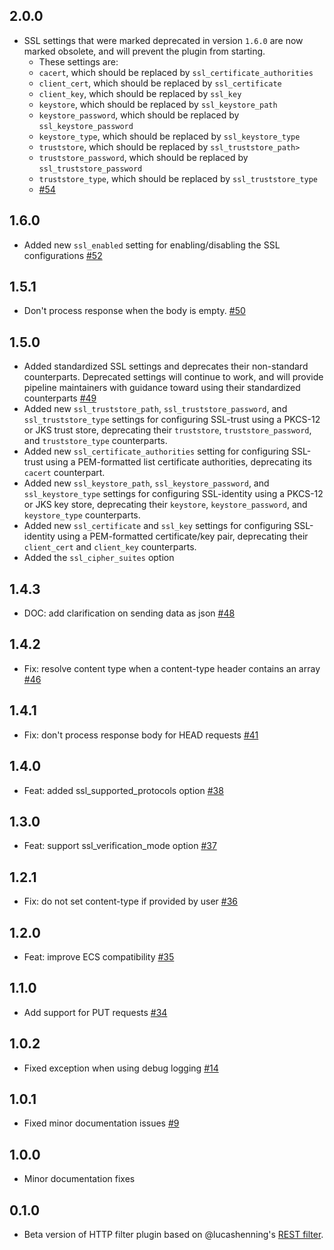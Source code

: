 ## 2.0.0
- SSL settings that were marked deprecated in version `1.6.0` are now marked obsolete, and will prevent the plugin from starting.
    - These settings are:
    - `cacert`, which should be replaced by `ssl_certificate_authorities`
    - `client_cert`, which should be replaced by `ssl_certificate`
    - `client_key`, which should be replaced by `ssl_key`
    - `keystore`, which should be replaced by `ssl_keystore_path`
    - `keystore_password`, which should be replaced by `ssl_keystore_password`
    - `keystore_type`, which should be replaced by `ssl_keystore_type`
    - `truststore`, which should be replaced by `ssl_truststore_path>`
    - `truststore_password`, which should be replaced by `ssl_truststore_password`
    - `truststore_type`, which should be replaced by `ssl_truststore_type`
    - [#54](https://github.com/logstash-plugins/logstash-filter-http/pull/54)


## 1.6.0
  - Added new `ssl_enabled` setting for enabling/disabling the SSL configurations [#52](https://github.com/logstash-plugins/logstash-filter-http/pull/52)

## 1.5.1
  - Don't process response when the body is empty. [#50](https://github.com/logstash-plugins/logstash-filter-http/pull/50)

## 1.5.0
  - Added standardized SSL settings and deprecates their non-standard counterparts. Deprecated settings will continue to work, and will provide pipeline maintainers with guidance toward using their standardized counterparts [#49](https://github.com/logstash-plugins/logstash-filter-http/pull/49)
  - Added new `ssl_truststore_path`, `ssl_truststore_password`, and `ssl_truststore_type` settings for configuring SSL-trust using a PKCS-12 or JKS trust store, deprecating their `truststore`, `truststore_password`, and `truststore_type` counterparts.
  - Added new `ssl_certificate_authorities` setting for configuring SSL-trust using a PEM-formatted list certificate authorities, deprecating its `cacert` counterpart.
  - Added new `ssl_keystore_path`, `ssl_keystore_password`, and `ssl_keystore_type` settings for configuring SSL-identity using a PKCS-12 or JKS key store, deprecating their `keystore`, `keystore_password`, and `keystore_type` counterparts.
  - Added new `ssl_certificate` and `ssl_key` settings for configuring SSL-identity using a PEM-formatted certificate/key pair, deprecating their `client_cert` and `client_key` counterparts.
  - Added the `ssl_cipher_suites` option

## 1.4.3
  - DOC: add clarification on sending data as json [#48](https://github.com/logstash-plugins/logstash-filter-http/pull/48)

## 1.4.2
  - Fix: resolve content type when a content-type header contains an array [#46](https://github.com/logstash-plugins/logstash-filter-http/pull/46)

## 1.4.1
  - Fix: don't process response body for HEAD requests [#41](https://github.com/logstash-plugins/logstash-filter-http/pull/41)

## 1.4.0
  - Feat: added ssl_supported_protocols option [#38](https://github.com/logstash-plugins/logstash-filter-http/pull/38)
 
## 1.3.0
  - Feat: support ssl_verification_mode option [#37](https://github.com/logstash-plugins/logstash-filter-http/pull/37)

## 1.2.1
  - Fix: do not set content-type if provided by user [#36](https://github.com/logstash-plugins/logstash-filter-http/pull/36)

## 1.2.0
  - Feat: improve ECS compatibility [#35](https://github.com/logstash-plugins/logstash-filter-http/pull/35)

## 1.1.0
  - Add support for PUT requests [#34](https://github.com/logstash-plugins/logstash-filter-http/pull/34)

## 1.0.2
  - Fixed exception when using debug logging [#14](https://github.com/logstash-plugins/logstash-filter-http/pull/14)

## 1.0.1
  - Fixed minor documentation issues [#9](https://github.com/logstash-plugins/logstash-filter-http/pull/9)

## 1.0.0
  - Minor documentation fixes

## 0.1.0
  - Beta version of HTTP filter plugin based on @lucashenning's [REST filter](https://github.com/lucashenning/logstash-filter-rest).
